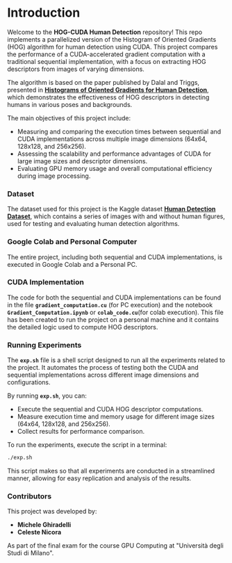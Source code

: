 # Introduction

Welcome to the **HOG-CUDA Human Detection** repository! This repo implements a parallelized version of the Histogram of Oriented Gradients (HOG) algorithm for human detection using CUDA. This project compares the performance of a CUDA-accelerated gradient computation with a traditional sequential implementation, with a focus on extracting HOG descriptors from images of varying dimensions.

The algorithm is based on the paper published by Dalal and Triggs, presented in **[Histograms of Oriented Gradients for Human Detection](https://lear.inrialpes.fr/people/triggs/pubs/Dalal-cvpr05.pdf)**, which demonstrates the effectiveness of HOG descriptors in detecting humans in various poses and backgrounds.

The main objectives of this project include:
- Measuring and comparing the execution times between sequential and CUDA implementations across multiple image dimensions (64x64, 128x128, and 256x256).
- Assessing the scalability and performance advantages of CUDA for large image sizes and descriptor dimensions.
- Evaluating GPU memory usage and overall computational efficiency during image processing.

### Dataset
The dataset used for this project is the Kaggle dataset **[Human Detection Dataset](https://www.kaggle.com/datasets/constantinwerner/human-detection-dataset?resource=download)**, which contains a series of images with and without human figures, used for testing and evaluating human detection algorithms.

### Google Colab and Personal Computer
The entire project, including both sequential and CUDA implementations, is executed in Google Colab and a Personal PC.

### CUDA Implementation
The code for both the sequential and CUDA implementations can be found in the file **`gradient_computation.cu`** (for PC execution) and the notebook **`Gradient_Computation.ipynb`** or **`colab_code.cu`**(for colab execution). This file has been created to run the project on a personal machine and it contains the detailed logic used to compute HOG descriptors.

### Running Experiments

The **`exp.sh`** file is a shell script designed to run all the experiments related to the project. It automates the process of testing both the CUDA and sequential implementations across different image dimensions and configurations.

By running **`exp.sh`**, you can:
- Execute the sequential and CUDA HOG descriptor computations.
- Measure execution time and memory usage for different image sizes (64x64, 128x128, and 256x256).
- Collect results for performance comparison.

To run the experiments, execute the script in a terminal:

```bash
./exp.sh
```

This script makes so that all experiments are conducted in a streamlined manner, allowing for easy replication and analysis of the results.

### Contributors
This project was developed by:
- **Michele Ghiradelli**
- **Celeste Nicora**

As part of the final exam for the course GPU Computing at "Università degli Studi di Milano".
